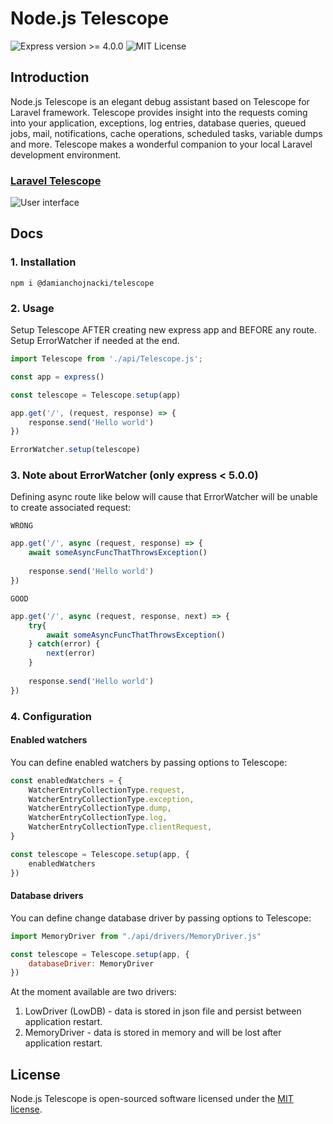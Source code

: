 # Node.js Telescope

![Express version >= 4.0.0](https://img.shields.io/badge/express-%3E%3D%204.0.0-blue)
![MIT License](https://img.shields.io/badge/license-MIT-brightgreen)


## Introduction
Node.js Telescope is an elegant debug assistant based on Telescope for Laravel framework. 
Telescope provides insight into the requests coming into your application, 
exceptions, log entries, database queries, queued jobs, mail, notifications, 
cache operations, scheduled tasks, variable dumps and more. Telescope makes a 
wonderful companion to your local Laravel development environment.

### [Laravel Telescope](https://github.com/laravel/telescope)

![User interface](https://camo.githubusercontent.com/01232f71f11388af662f685d5b110b29517b1ebc15bb831404f9d4818ce1afdd/68747470733a2f2f6c61726176656c2e636f6d2f6173736574732f696d672f6578616d706c65732f53637265656e5f53686f745f323031382d31302d30395f61745f312e34372e32335f504d2e706e67)

## Docs
### 1. Installation

```npm
npm i @damianchojnacki/telescope
```

### 2. Usage
Setup Telescope AFTER creating new express app and BEFORE any route. Setup ErrorWatcher if needed at the end.

```javascript
import Telescope from './api/Telescope.js';

const app = express()

const telescope = Telescope.setup(app)

app.get('/', (request, response) => {
    response.send('Hello world')
})

ErrorWatcher.setup(telescope)
```

### 3. Note about ErrorWatcher (only express < 5.0.0)

Defining async route like below will cause that ErrorWatcher will be unable to create associated request:

`WRONG`
```javascript
app.get('/', async (request, response) => {
    await someAsyncFuncThatThrowsException()
    
    response.send('Hello world')
})
```

`GOOD`
```javascript
app.get('/', async (request, response, next) => {
    try{
        await someAsyncFuncThatThrowsException()
    } catch(error) {
        next(error)
    }
    
    response.send('Hello world')
})
```
### 4. Configuration

#### Enabled watchers

You can define enabled watchers by passing options to Telescope:

```javascript
const enabledWatchers = {
    WatcherEntryCollectionType.request,
    WatcherEntryCollectionType.exception,
    WatcherEntryCollectionType.dump,
    WatcherEntryCollectionType.log,
    WatcherEntryCollectionType.clientRequest,
}

const telescope = Telescope.setup(app, {
    enabledWatchers
})
```
#### Database drivers
You can define change database driver by passing options to Telescope:
```javascript
import MemoryDriver from "./api/drivers/MemoryDriver.js"

const telescope = Telescope.setup(app, {
    databaseDriver: MemoryDriver
})
```

At the moment available are two drivers:
1. LowDriver (LowDB) - data is stored in json file and persist between application restart.
2. MemoryDriver - data is stored in memory and will be lost after application restart.

## License

Node.js Telescope is open-sourced software licensed under the [MIT license](LICENSE.md).